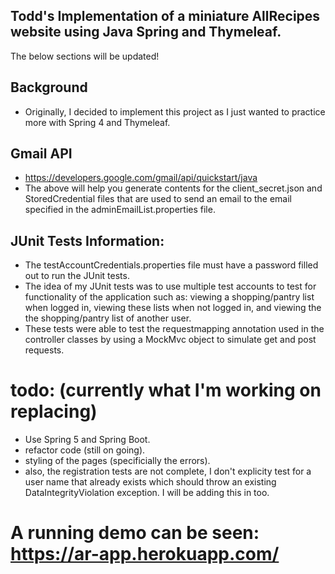 ## Todd's Implementation of a miniature AllRecipes website using Java Spring and Thymeleaf.
The below sections will be updated!

## Background
- Originally, I decided to implement this project as I just wanted to practice more with Spring 4 and Thymeleaf.

## Gmail API 

- https://developers.google.com/gmail/api/quickstart/java
- The above will help you generate contents for the client_secret.json and StoredCredential files that are used to send an email to the email specified in the adminEmailList.properties file.

## JUnit Tests Information:

- The testAccountCredentials.properties file must have a password filled out to run the JUnit tests.
- The idea of my JUnit tests was to use multiple test accounts to test for functionality of the application such as: viewing a shopping/pantry list when logged in, viewing these lists when not logged in, and viewing the the shopping/pantry list of another user.
- These tests were able to test the requestmapping annotation used in the controller classes by using a MockMvc object to simulate get and post requests.

# todo: (currently what I'm working on replacing)

- Use Spring 5 and Spring Boot.
- refactor code (still on going).
- styling of the pages (specificially the errors).
- also, the registration tests are not complete, I don't explicity test for a user name that already exists which should throw an existing DataIntegrityViolation exception. I will be adding this in too.



# A running demo can be seen: https://ar-app.herokuapp.com/

